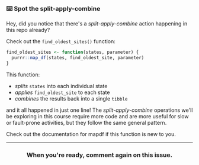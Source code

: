 ### :keyboard: Spot the split-apply-combine

Hey, did you notice that there's a *split-apply-combine* action happening in this repo already?

Check out the `find_oldest_sites()` function:
```r
find_oldest_sites <- function(states, parameter) {
  purrr::map_df(states, find_oldest_site, parameter)
}
```
This function:
- *splits* `states` into each individual state
- *applies* `find_oldest_site` to each state
- *combines* the results back into a single `tibble`

and it all happened in just one line! The *split-apply-combine* operations we'll be exploring in this course require more code and are more useful for slow or fault-prone activities, but they follow the same general pattern.

Check out the documentation for mapdf if this function is new to you.

<hr><h3 align="center">When you're ready, comment again on this issue.</h3>
